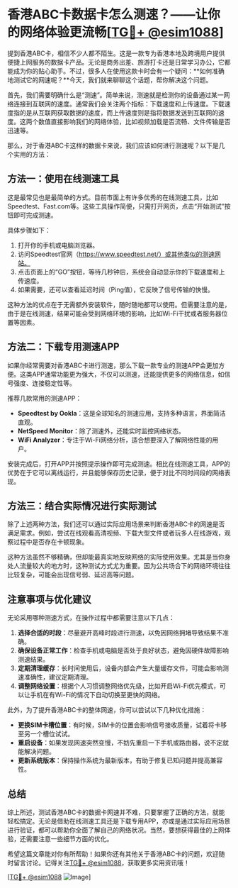 # 香港ABC卡数据卡怎么测速？——让你的网络体验更流畅[[TG💪+ @esim1088](https://t.me/s/esim1088)]

提到香港ABC卡，相信不少人都不陌生。这是一款专为香港本地及跨境用户提供便捷上网服务的数据卡产品。无论是商务出差、旅游打卡还是日常学习办公，它都能成为你的贴心助手。不过，很多人在使用这款卡时会有一个疑问：**如何准确地测试它的网速呢？**今天，我们就来聊聊这个话题，帮你解决这个问题。

首先，我们需要明确什么是“测速”。简单来说，测速就是检测你的设备通过某一网络连接到互联网的速度。通常我们会关注两个指标：下载速度和上传速度。下载速度指的是从互联网获取数据的速度，而上传速度则是指将数据发送到互联网的速度。这两个数值直接影响我们的网络体验，比如视频加载是否流畅、文件传输是否迅速等。

那么，对于香港ABC卡这样的数据卡来说，我们应该如何进行测速呢？以下是几个实用的方法：

## 方法一：使用在线测速工具

这是最常见也是最简单的方式。目前市面上有许多优秀的在线测速工具，比如Speedtest、Fast.com等。这些工具操作简便，只需打开网页，点击“开始测试”按钮即可完成测速。

具体步骤如下：
1. 打开你的手机或电脑浏览器。
2. 访问Speedtest官网（https://www.speedtest.net/）或其他类似的测速网站。
3. 点击页面上的“GO”按钮，等待几秒钟后，系统会自动显示你的下载速度和上传速度。
4. 如果需要，还可以查看延迟时间（Ping值），它反映了信号传输的快慢。

这种方法的优点在于无需额外安装软件，随时随地都可以使用。但需要注意的是，由于是在线测速，结果可能会受到网络环境的影响，比如Wi-Fi干扰或者服务器位置等因素。

## 方法二：下载专用测速APP

如果你经常需要对香港ABC卡进行测速，那么下载一款专业的测速APP会更加方便。这类APP通常功能更为强大，不仅可以测速，还能提供更多的网络信息，如信号强度、连接稳定性等。

推荐几款常用的测速APP：
- **Speedtest by Ookla**：这是全球知名的测速应用，支持多种语言，界面简洁直观。
- **NetSpeed Monitor**：除了测速外，还能实时监控网络状态。
- **WiFi Analyzer**：专注于Wi-Fi网络分析，适合想要深入了解网络性能的用户。

安装完成后，打开APP并按照提示操作即可完成测速。相比在线测速工具，APP的优势在于它可以离线运行，并且能够保存历史记录，便于对比不同时间段的网络表现。

## 方法三：结合实际情况进行实际测试

除了上述两种方法，我们还可以通过实际应用场景来判断香港ABC卡的网速是否满足需求。例如，尝试在线观看高清视频、下载大型文件或者玩多人在线游戏，观察过程中是否存在卡顿现象。

这种方法虽然不够精确，但却能最真实地反映网络的实际使用效果。尤其是当你身处人流量较大的地方时，这种测试方式尤为重要。因为公共场合下的网络环境往往比较复杂，可能会出现信号弱、延迟高等问题。

## 注意事项与优化建议

无论采用哪种测速方式，在操作过程中都需要注意以下几点：
1. **选择合适的时段**：尽量避开高峰时段进行测速，以免因网络拥堵导致结果不准确。
2. **确保设备正常工作**：检查手机或电脑是否处于良好状态，避免因硬件故障影响测速结果。
3. **定期清理缓存**：长时间使用后，设备内部会产生大量缓存文件，可能会影响测速准确性，建议定期清理。
4. **调整网络设置**：根据个人习惯调整网络优先级，比如开启Wi-Fi优先模式，可以让手机在有Wi-Fi的情况下自动切换至更快的网络。

此外，为了提升香港ABC卡的整体网速，你可以尝试以下几种优化措施：
- **更换SIM卡槽位置**：有时候，SIM卡的位置会影响信号接收质量，试着将卡移至另一个槽位试试。
- **重启设备**：如果发现网速突然变慢，不妨先重启一下手机或路由器，说不定就能解决问题。
- **更新系统版本**：保持操作系统为最新版本，有助于修复已知问题并提高兼容性。

## 总结

综上所述，测试香港ABC卡的数据卡网速并不难，只要掌握了正确的方法，就能轻松搞定。无论是借助在线测速工具还是下载专用APP，亦或是通过实际应用场景进行验证，都可以帮助你全面了解自己的网络状况。当然，要想获得最佳的上网体验，还需要注意一些细节方面的优化。

希望这篇文章能对你有所帮助！如果你还有其他关于香港ABC卡的问题，欢迎随时留言讨论。记得关注[TG💪+ @esim1088](https://t.me/s/esim1088)，获取更多实用资讯哦！

[[TG💪+ @esim1088](https://t.me/s/esim1088) ![Image](https://i.postimg.cc/4NQfJmqS/Snipaste-2025-05-13-00-14-12.png)]